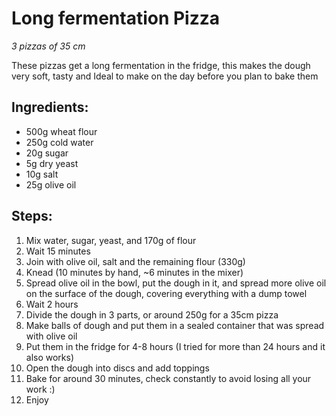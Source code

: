 # Long fermentation Pizza
_3 pizzas of 35 cm_

These pizzas get a long fermentation in the fridge, this makes the dough very soft, tasty and Ideal to make on the day before you plan to bake them

## Ingredients:

- 500g wheat flour
- 250g cold water
- 20g sugar
- 5g dry yeast
- 10g salt
- 25g olive oil

## Steps:

1. Mix water, sugar, yeast, and 170g of flour
2. Wait 15 minutes
3. Join with olive oil, salt and the remaining flour (330g)
4. Knead (10 minutes by hand, ~6 minutes in the mixer)
5. Spread olive oil in the bowl, put the dough in it, and spread more olive oil on the surface of the dough, covering everything with a dump towel
6. Wait 2 hours
7. Divide the dough in 3 parts, or around 250g for a 35cm pizza
8. Make balls of dough and put them in a sealed container that was spread with olive oil
9. Put them in the fridge for 4-8 hours (I tried for more than 24 hours and it also works)
10. Open the dough into discs and add toppings
11. Bake for around 30 minutes, check constantly to avoid losing all your work :)
12. Enjoy
